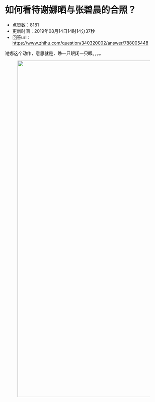 # 如何看待谢娜晒与张碧晨的合照？
- 点赞数：8181
- 更新时间：2019年08月14日14时14分37秒
- 回答url：https://www.zhihu.com/question/340320002/answer/788005448
<body>
 <p data-pid="gM2qWFUd">谢娜这个动作，意思就是，睁一只眼闭一只眼。。。。</p>
 <figure data-size="normal">
  <img src="https://pic1.zhimg.com/50/v2-78f69a8b0d4fd4ad8cd2b0696b0c7ae3_720w.jpg?source=1940ef5c" data-rawwidth="1080" data-rawheight="1920" data-size="normal" data-original-token="v2-f2fa0c0eabff0e23339b9f664109f40a" data-default-watermark-src="https://pica.zhimg.com/50/v2-4dab0d3c696bb8f05fab788234abf657_720w.jpg?source=1940ef5c" class="origin_image zh-lightbox-thumb" width="1080" data-original="https://picx.zhimg.com/v2-78f69a8b0d4fd4ad8cd2b0696b0c7ae3_r.jpg?source=1940ef5c">
 </figure>
 <p></p>
</body>